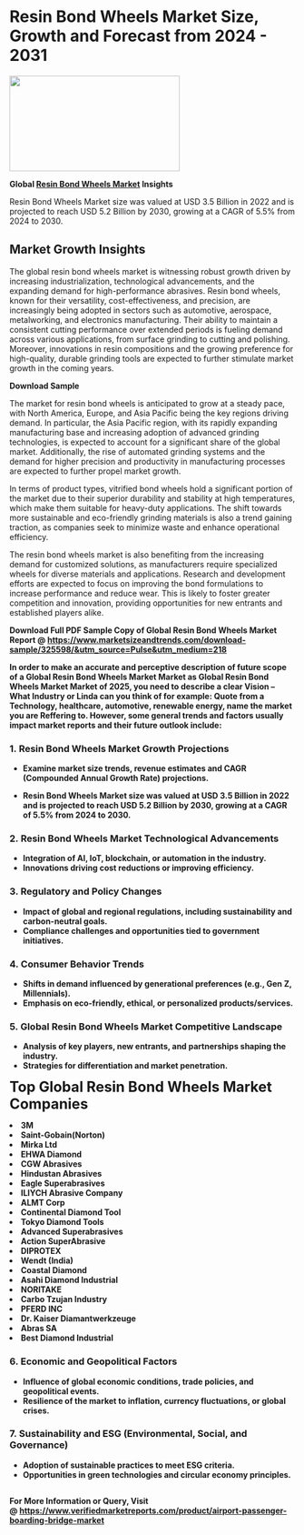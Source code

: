 <H1>Resin Bond Wheels Market Size, Growth and Forecast from 2024 - 2031</H1><img class="aligncenter size-medium wp-image-584254" src="https://thirdeyenews.in/wp-content/uploads/2024/09/Global-Market-Research-300x168.jpeg" alt="" width="300" height="168" /><p><strong>Global&nbsp;<a href="https://www.marketsizeandtrends.com/download-sample/325598/&amp;utm_source=Pulse&amp;utm_medium=218">Resin Bond Wheels Market</a> Insights</strong></p><p>Resin Bond Wheels Market size was valued at USD 3.5 Billion in 2022 and is projected to reach USD 5.2 Billion by 2030, growing at a CAGR of 5.5% from 2024 to 2030.</p><p><h2>Market Growth Insights</h2> <p>The global resin bond wheels market is witnessing robust growth driven by increasing industrialization, technological advancements, and the expanding demand for high-performance abrasives. Resin bond wheels, known for their versatility, cost-effectiveness, and precision, are increasingly being adopted in sectors such as automotive, aerospace, metalworking, and electronics manufacturing. Their ability to maintain a consistent cutting performance over extended periods is fueling demand across various applications, from surface grinding to cutting and polishing. Moreover, innovations in resin compositions and the growing preference for high-quality, durable grinding tools are expected to further stimulate market growth in the coming years.</p> <p><strong>Download Sample</strong></p> <p>The market for resin bond wheels is anticipated to grow at a steady pace, with North America, Europe, and Asia Pacific being the key regions driving demand. In particular, the Asia Pacific region, with its rapidly expanding manufacturing base and increasing adoption of advanced grinding technologies, is expected to account for a significant share of the global market. Additionally, the rise of automated grinding systems and the demand for higher precision and productivity in manufacturing processes are expected to further propel market growth.</p> <p>In terms of product types, vitrified bond wheels hold a significant portion of the market due to their superior durability and stability at high temperatures, which make them suitable for heavy-duty applications. The shift towards more sustainable and eco-friendly grinding materials is also a trend gaining traction, as companies seek to minimize waste and enhance operational efficiency.</p> <p>The resin bond wheels market is also benefiting from the increasing demand for customized solutions, as manufacturers require specialized wheels for diverse materials and applications. Research and development efforts are expected to focus on improving the bond formulations to increase performance and reduce wear. This is likely to foster greater competition and innovation, providing opportunities for new entrants and established players alike.</p> <p><strong></p><p><span class=""><strong>Download Full PDF Sample Copy of Global Resin Bond Wheels Market Report</strong> @ <a href="https://www.marketsizeandtrends.com/download-sample/325598/&amp;utm_source=Pulse&amp;utm_medium=218" target="_blank">https://www.marketsizeandtrends.com/download-sample/325598/&amp;utm_source=Pulse&amp;utm_medium=218</a></span></p><p>In order to make an accurate and perceptive description of future scope of a Global&nbsp;Resin Bond Wheels Market Market as Global&nbsp;Resin Bond Wheels Market Market of 2025, you need to describe a clear Vision &ndash; What Industry or Linda can you think of for example: Quote from a Technology, healthcare, automotive, renewable energy, name the market you are Reffering to. However, some general trends and factors usually impact market reports and their future outlook include:</p><h3>1.&nbsp;<strong>Resin Bond Wheels Market Growth Projections</strong></h3><ul><li>Examine market size trends, revenue estimates and CAGR (Compounded Annual Growth Rate) projections.</li><li><p>Resin Bond Wheels Market size was valued at USD 3.5 Billion in 2022 and is projected to reach USD 5.2 Billion by 2030, growing at a CAGR of 5.5% from 2024 to 2030.</p></li></ul><h3>2.&nbsp;<strong>Resin Bond Wheels Market Technological Advancements</strong></h3><ul><li>Integration of AI, IoT, blockchain, or automation in the industry.</li><li>Innovations driving cost reductions or improving efficiency.</li></ul><h3>3.&nbsp;<strong>Regulatory and Policy Changes</strong></h3><ul><li>Impact of global and regional regulations, including sustainability and carbon-neutral goals.</li><li>Compliance challenges and opportunities tied to government initiatives.</li></ul><h3>4.&nbsp;<strong>Consumer Behavior Trends</strong></h3><ul><li>Shifts in demand influenced by generational preferences (e.g., Gen Z, Millennials).</li><li>Emphasis on eco-friendly, ethical, or personalized products/services.</li></ul><h3>5.&nbsp;<strong>Global Resin Bond Wheels Market Competitive Landscape</strong></h3><ul><li>Analysis of key players, new entrants, and partnerships shaping the industry.</li><li>Strategies for differentiation and market penetration.</li></ul><p data-pm-slice="1 1 []"><span style="color: inherit; font-family: inherit; font-size: 25px;">Top Global Resin Bond Wheels Market Companies</span></p><div class="" data-test-id=""><p><li>3M</li><li> Saint-Gobain(Norton)</li><li> Mirka Ltd</li><li> EHWA Diamond</li><li> CGW Abrasives</li><li> Hindustan Abrasives</li><li> Eagle Superabrasives</li><li> ILIYCH Abrasive Company</li><li> ALMT Corp</li><li> Continental Diamond Tool</li><li> Tokyo Diamond Tools</li><li> Advanced Superabrasives</li><li> Action SuperAbrasive</li><li> DIPROTEX</li><li> Wendt (India)</li><li> Coastal Diamond</li><li> Asahi Diamond Industrial</li><li> NORITAKE</li><li> Carbo Tzujan Industry</li><li> PFERD INC</li><li> Dr. Kaiser Diamantwerkzeuge</li><li> Abras SA</li><li> Best Diamond Industrial</li></p></div><h3>6.&nbsp;<strong>Economic and Geopolitical Factors</strong></h3><ul><li>Influence of global economic conditions, trade policies, and geopolitical events.</li><li>Resilience of the market to inflation, currency fluctuations, or global crises.</li></ul><h3>7.&nbsp;<strong>Sustainability and ESG (Environmental, Social, and Governance)</strong></h3><ul><li>Adoption of sustainable practices to meet ESG criteria.</li><li>Opportunities in green technologies and circular economy principles.</li></ul><h2><strong style="font-size: 14px;">For More Information or Query, Visit @&nbsp;</strong><a style="background-color: #ffffff; font-size: 14px;" href="https://www.marketsizeandtrends.com/report/resin-bond-wheels-market/" target="_blank">https://www.verifiedmarketreports.com/product/airport-passenger-boarding-bridge-market</a></h2>
